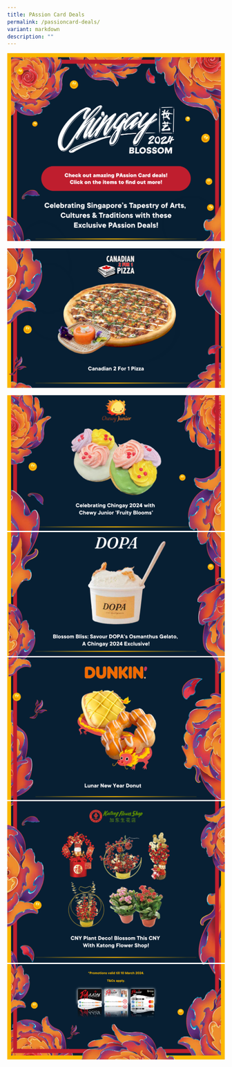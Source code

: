 ```yaml
---
title: PAssion Card Deals
permalink: /passioncard-deals/
variant: markdown
description: ""
---
```

<div style="display: block; overflow:hidden; text-decoration: none;  max-width: 50rem;">
<div style="max-width:50rem; overflow:hidden;"><a href="https://www.onepa.gov.sg/passion-card/passion-deals"><img style="min-height:12rem; object-fit: cover; position:relative; top:rem;" src="/images/PAssionCard%20Deals/PC_Deals_1.png"></a></div><a href="https://www.onepa.gov.sg/passion-card/passion-deals" target="_blank; display:none;">

</a><div style="max-width:50rem; overflow:hidden;"><a href="https://www.onepa.gov.sg/passion-card/passion-deals"></a><a href="https://www.onepa.gov.sg/passion-card/passion-deals/10-percent-off-canadian-2-for-1-pizza-for-passion-members" target="_blank; display:none;"><img style="min-height:12rem; object-fit: cover; position:relative; top:rem;" src="/images/PAssionCard%20Deals/PC_Deals_2.png"></a></div>

	
<div style="max-width:50rem; overflow:hidden;"><a href="https://www.onepa.gov.sg/passion-card/passion-deals/celebrating-chingay-2024-with-chewy-junior-fruity-blooms"><img style="min-height:12rem; object-fit: cover; position:relative; top:rem;" src="/images/PAssionCard%20Deals/PC_Deals_3.png"></a></div>

	
<div style="max-width:50rem; overflow:hidden;"><a href="https://www.onepa.gov.sg/passion-card/passion-deals/blossom-bliss-savour-dopas-osmanthus-gelato-a-chingay-2024-exclusive"><img style="min-height:12rem; object-fit: cover; position:relative; top:rem;" src="/images/PAssionCard%20Deals/PC_Deals_4.png"></a></div>

	
<div style="max-width:50rem; overflow:hidden;"><a href="https://www.onepa.gov.sg/passion-card/passion-deals/get-1-free-lunar-new-year-donut-with-any-in-store-ala-carte-coffee-purchase"><img style="min-height:12rem; object-fit: cover; position:relative; top:rem;" src="/images/PAssionCard%20Deals/PC_Deals_5.png"></a></div>

	
<div style="max-width:50rem; overflow:hidden;"><a href="https://www.onepa.gov.sg/passion-card/passion-deals/10-percent-off-selected-cny-plant-deco"><img style="min-height:12rem; object-fit: cover; position:relative; top:rem;" src="/images/PAssionCard%20Deals/PC_Deals_6.png"></a></div>

	
<div style="max-width:50rem; overflow:hidden;"><img style="min-height:12rem; object-fit: cover; position:relative; top:rem;" src="/images/PAssionCard%20Deals/PC_Deals_7.png"></div>

	
	

</div>